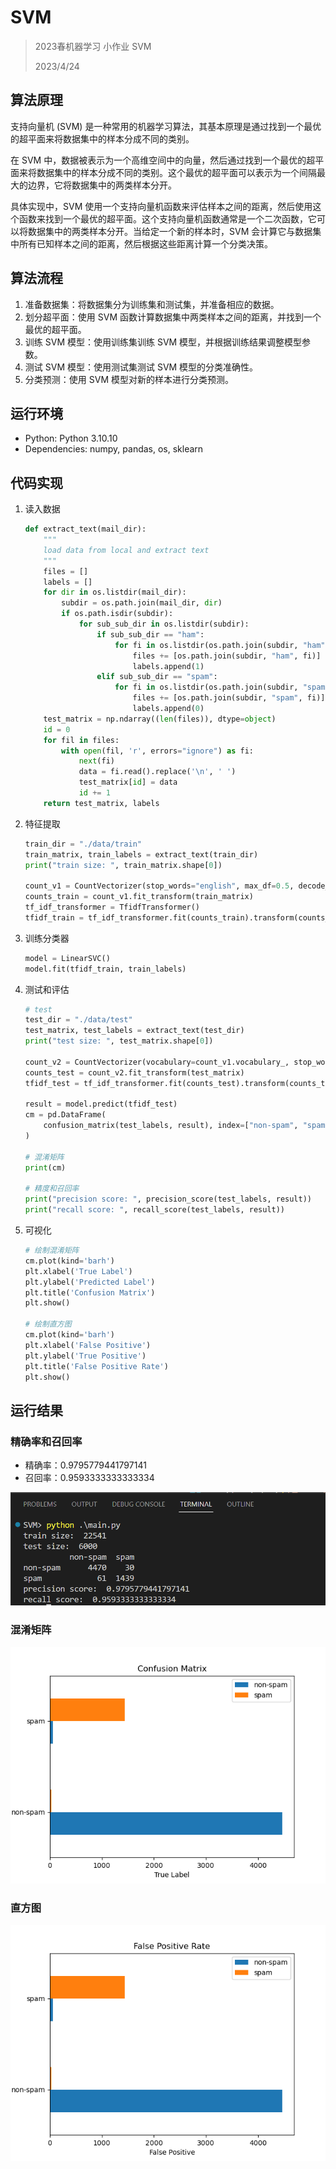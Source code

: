 # SVM

> 2023春机器学习 小作业 SVM
>
> 2023/4/24
>

## 算法原理

支持向量机 (SVM) 是一种常用的机器学习算法，其基本原理是通过找到一个最优的超平面来将数据集中的样本分成不同的类别。

在 SVM 中，数据被表示为一个高维空间中的向量，然后通过找到一个最优的超平面来将数据集中的样本分成不同的类别。这个最优的超平面可以表示为一个间隔最大的边界，它将数据集中的两类样本分开。

具体实现中，SVM 使用一个支持向量机函数来评估样本之间的距离，然后使用这个函数来找到一个最优的超平面。这个支持向量机函数通常是一个二次函数，它可以将数据集中的两类样本分开。当给定一个新的样本时，SVM 会计算它与数据集中所有已知样本之间的距离，然后根据这些距离计算一个分类决策。



## 算法流程

1. 准备数据集：将数据集分为训练集和测试集，并准备相应的数据。
2. 划分超平面：使用 SVM 函数计算数据集中两类样本之间的距离，并找到一个最优的超平面。
3. 训练 SVM 模型：使用训练集训练 SVM 模型，并根据训练结果调整模型参数。
4. 测试 SVM 模型：使用测试集测试 SVM 模型的分类准确性。
5. 分类预测：使用 SVM 模型对新的样本进行分类预测。



## 运行环境

- Python: Python 3.10.10
- Dependencies: numpy, pandas, os, sklearn



## 代码实现

1. 读入数据

   ```python
   def extract_text(mail_dir):
       """
       load data from local and extract text
       """
       files = []
       labels = []
       for dir in os.listdir(mail_dir):
           subdir = os.path.join(mail_dir, dir)
           if os.path.isdir(subdir):
               for sub_sub_dir in os.listdir(subdir):
                   if sub_sub_dir == "ham":
                       for fi in os.listdir(os.path.join(subdir, "ham")):
                           files += [os.path.join(subdir, "ham", fi)]
                           labels.append(1)
                   elif sub_sub_dir == "spam":
                       for fi in os.listdir(os.path.join(subdir, "spam")):
                           files += [os.path.join(subdir, "spam", fi)]
                           labels.append(0)
       test_matrix = np.ndarray((len(files)), dtype=object)
       id = 0
       for fil in files:
           with open(fil, 'r', errors="ignore") as fi:
               next(fi)
               data = fi.read().replace('\n', ' ')
               test_matrix[id] = data
               id += 1
       return test_matrix, labels
   ```

2. 特征提取

   ```python
   train_dir = "./data/train"
   train_matrix, train_labels = extract_text(train_dir)
   print("train size: ", train_matrix.shape[0])
   
   count_v1 = CountVectorizer(stop_words="english", max_df=0.5, decode_error="ignore", binary=True)
   counts_train = count_v1.fit_transform(train_matrix)
   tf_idf_transformer = TfidfTransformer()
   tfidf_train = tf_idf_transformer.fit(counts_train).transform(counts_train)
   ```
   
2. 训练分类器

   ```python
   model = LinearSVC()
   model.fit(tfidf_train, train_labels)
   ```
   
4. 测试和评估

   ```python
   # test
   test_dir = "./data/test"
   test_matrix, test_labels = extract_text(test_dir)
   print("test size: ", test_matrix.shape[0])
   
   count_v2 = CountVectorizer(vocabulary=count_v1.vocabulary_, stop_words="english", max_df=0.5, decode_error="ignore", binary=True)
   counts_test = count_v2.fit_transform(test_matrix)
   tfidf_test = tf_idf_transformer.fit(counts_test).transform(counts_test)
   
   result = model.predict(tfidf_test)
   cm = pd.DataFrame(
       confusion_matrix(test_labels, result), index=["non-spam", "spam"], columns=["non-spam", "spam"]
   )
   
   # 混淆矩阵
   print(cm)
   
   # 精度和召回率  
   print("precision score: ", precision_score(test_labels, result))
   print("recall score: ", recall_score(test_labels, result))
   ```

5. 可视化

   ```python
   # 绘制混淆矩阵 
   cm.plot(kind='barh')  
   plt.xlabel('True Label')  
   plt.ylabel('Predicted Label')  
   plt.title('Confusion Matrix')  
   plt.show()
   
   # 绘制直方图
   cm.plot(kind='barh')  
   plt.xlabel('False Positive')  
   plt.ylabel('True Positive')  
   plt.title('False Positive Rate')  
   plt.show()
   ```



## 运行结果

### 精确率和召回率

- 精确率：0.9795779441797141
- 召回率：0.9593333333333334

![image-20230424141021008](README.assets/image-20230424141021008.png)

### 混淆矩阵

![Figure_1](README.assets/Figure_1.png)

### 直方图

![Figure_2](README.assets/Figure_2.png)